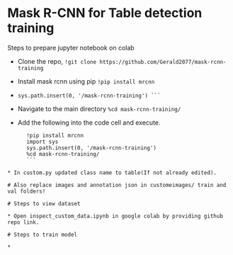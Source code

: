 # Mask R-CNN for Table detection training

Steps to prepare jupyter notebook on colab

* Clone the repo, 
``` !git clone https://github.com/Gerald2077/mask-rcnn-training ``` 

* Install mask rcnn using pip 
``` !pip install mrcnn ```

* ``` import sys 
  sys.path.insert(0, '/mask-rcnn-training') ```

* Navigate to the main directory
``` %cd mask-rcnn-training/ ```

* Add the following into the code cell and execute.
``` !git clone https://github.com/Gerald2077/mask-rcnn-training
      !pip install mrcnn
      import sys
      sys.path.insert(0, '/mask-rcnn-training')
      %cd mask-rcnn-training/ 
      ```

* In custom.py updated class name to table(If not already edited).

# Also replace images and annotation json in customeimages/ train and val folders!

# Steps to view dataset

* Open inspect_custom_data.ipynb in google colab by providing github repo link.

# Steps to train model

* 